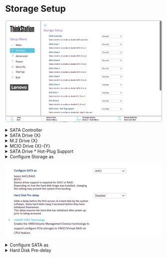 # Storage Setup #
![](./img/ts_storagesetup_p3twr1.png)
<!--![](./img/ts_storagesetup_p3twr2.png)
![](./img/ts_storagesetup_px1.png)
![](./img/ts_storagesetup_px2.png)
![](./img/ts_storagesetup_p3twr_1.png)
![](./img/ts_storagesetup_p3twr_2.png)
![](./img/ts_storagesetup_px_1.png)
![](./img/ts_storagesetup_px_2.png)-->



<details><summary>SATA Controller</summary>

Options:

1. **Enabled** – Default.
2. Disabled.

| WMI Setting name | Values | SVP / SMP Req'd | AMD/Intel |
|:---|:---|:---|:---|
| SATAController | Disabled, Enabled | Yes | Both |
</details>


<details><summary>SATA Drive {X}</summary>

Options:

1. **Enabled** – Default.
2. Disabled.

| WMI Setting name | Values | SVP / SMP Req'd | AMD/Intel |
|:---|:---|:---|:---|
| SATADriveX | Disabled, Enabled | Yes | Both |

?> In the WMI class name, X represents the drive number.
</details>


<details><summary>M.2 Drive {X}</summary>

Options:

1. **Enabled** – Default.
2. Disabled.

| WMI Setting name | Values | SVP / SMP Req'd | AMD/Intel |
|:---|:---|:---|:---|
| M.2DriveX | Disabled, Enabled | Yes | Intel |

?> In the WMI class name, X represents the drive number.
</details>

<details><summary>MCIO Drive {X}-{Y}</summary>

Options:

1. **Enabled** – Default.
2. Disabled.

| WMI Setting name | Values | SVP / SMP Req'd | AMD/Intel |
|:---|:---|:---|:---|
| MCIODriveXY | Disabled, Enabled | Yes | Intel |

?> In the WMI class name, X & Y represents the drive number.
</details>

<details><summary>SATA Drive * Hot-Plug Support</summary>
Options:

1. Enabled.
2. **Disabled** – Default.

| WMI Setting name | Values | SVP / SMP Req'd | AMD/Intel |
|:---|:---|:---|:---|
| SATADriveXHotPlugSupport | Disabled, Enabled | Yes | Both |

?> In the WMI class name, X represents the drive number.
</details>

<details><summary>Configure Storage as</summary>
Mode Options:

1. **AHCI** – Default.
2. RAID

?>Device driver support is required for AHCI or RAID.
Depending on how the hard disk image was installed, changing
this setting may prevent the system from booting.

| WMI Setting name | Values | SVP / SMP Req'd | AMD/Intel |
|:---|:---|:---|:---|
| ConfigureStorageas | AHCI, RAID | Yes | Intel |

</details>

![](./img/ts_storagesetup_px_2.png)

<details><summary>Configure SATA as</summary>

?>Device driver support is required for AHCI or RAID.
Depending on how the hard disk image was installed, changing
this setting may prevent the system from booting.

Options:

1. **AHCI** – Default.
2. RAID

| WMI Setting name | Values | SVP / SMP Req'd | AMD/Intel |
|:---|:---|:---|:---|
| ConfigureSATAas | AHCI, RAID | Yes | Both |
</details>

<details><summary>Hard Disk Pre-delay</summary>
Adds a delay before the first access of a hard disk by the system
software. Some hard disks hang if accessed before they have
initialized themselves. This delay ensures the hard disk has
initialized after power up, prior to being accessed.

Options:

1. **Disabled** – Default.
2. 3 Seconds
3. 6 Seconds
4. 9 Seconds
5. 12 Seconds
5. 15 Seconds
6. 21 Seconds
7. 30 Seconds

| WMI Setting name | Values | SVP / SMP Req'd | AMD/Intel |
|:---|:---|:---|:---|
| HardDiskPre-delay | Disabled, 3 Seconds, 6 Seconds, 9 Seconds, 12 Seconds, 15 Seconds, 21 Seconds, 30 Seconds | Yes | Both |
</details>




<!--
### Intel(R) VMD Technology ###
![](./img/ts_intelvmd_1.png)
![](./img/ts_intelvmd_2.png)
![](./img/ts_intelvmd_3.png)

Enable the VMD(Volume Management Device) technology to 
support configure PCIe storages to VROC(Virtual RAID on 
CPU) feature. -->

<!-- More options for users: (Display image here?)
would these be more dropdown subheaders? or do we make it another page
look at atadriversetup for ex on how they did it
EX: M.2 Slot 1, M.2 Slot 2, M.2 Slot3
	PCIe Slot1, etc -->



</details>
